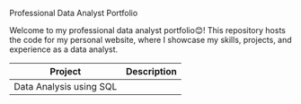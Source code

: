 Professional Data Analyst Portfolio

Welcome to my professional data analyst portfolio😊! This repository hosts the code for my personal website, where I showcase my skills, projects, and experience as a data analyst.


| Project                  | Description |
| ---                      | ---         |
|Data Analysis using SQL   |             |


